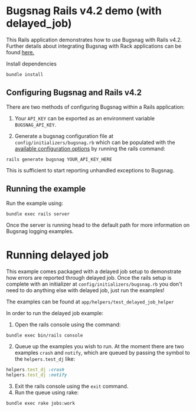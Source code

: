# Bugsnag Rails v4.2 demo (with delayed_job)

This Rails application demonstrates how to use Bugsnag with Rails v4.2.
Further details about integrating Bugsnag with Rack applications can be found [here.](https://docs.bugsnag.com/platforms/ruby/rails/)

Install dependencies

```shell
bundle install
```

## Configuring Bugsnag and Rails v4.2

There are two methods of configuring Bugsnag within a Rails application:

1. Your `API_KEY` can be exported as an environment variable `BUGSNAG_API_KEY`.

2. Generate a bugsnag configuration file at ```config/initializers/bugsnag.rb``` which can be populated with the [available configuration options](https://docs.bugsnag.com/platforms/ruby/rails/configuration-options/) by running the rails command:
  ```shell
  rails generate bugsnag YOUR_API_KEY_HERE
  ```

This is sufficient to start reporting unhandled exceptions to Bugsnag.

## Running the example

Run the example using:

```shell
bundle exec rails server
```

Once the server is running head to the default path for more information on Bugsnag logging examples.

# Running delayed job

This example comes packaged with a delayed job setup to demonstrate how errors are reported through delayed job.  Once the rails setup is complete with an initializer at ```config/initializers/bugsnag.rb``` you don't need to do anything else with delayed job, just run the examples!

The examples can be found at ```app/helpers/test_delayed_job_helper```

In order to run the delayed job example:

1. Open the rails console using the command:
```shell
bundle exec bin/rails console
```

2. Queue up the examples you wish to run.  At the moment there are two examples `crash` and `notify`, which are queued by passing the symbol to the `helpers.test_dj` like:
```ruby
helpers.test_dj :crash
helpers.test_dj :notify
```

3. Exit the rails console using the `exit` command.
4. Run the queue using rake:
```shell
bundle exec rake jobs:work
```
